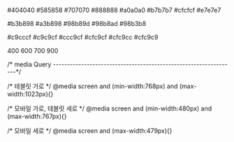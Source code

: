 #404040
#585858
#707070
#888888
#a0a0a0
#b7b7b7
#cfcfcf
#e7e7e7



#b3b898
#a3b898
#98b89d
#98b8ad
#98b3b8

#c9cccf
#c9c9cf
#ccc9cf
#cfc9cf
#cfc9cc
#cfc9c9
<!-- font -->
400
600
700
900


/* media Query -----------------------------------------------------------------*/

/* 테블릿 가로 */
@media screen and (min-width:768px) and (max-width:1023px){}


/* 모바일 가로, 테블릿 세로 */
@media screen and (min-width:480px) and (max-width:767px){}

/* 모바일 세로 */
@media screen and (max-width:479px){}